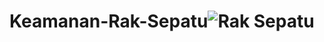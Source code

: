 # Keamanan-Rak-Sepatu![Rak Sepatu](https://user-images.githubusercontent.com/91957514/200558901-46d47b07-1be6-4b9b-85d3-15adc3a66bfd.png)
